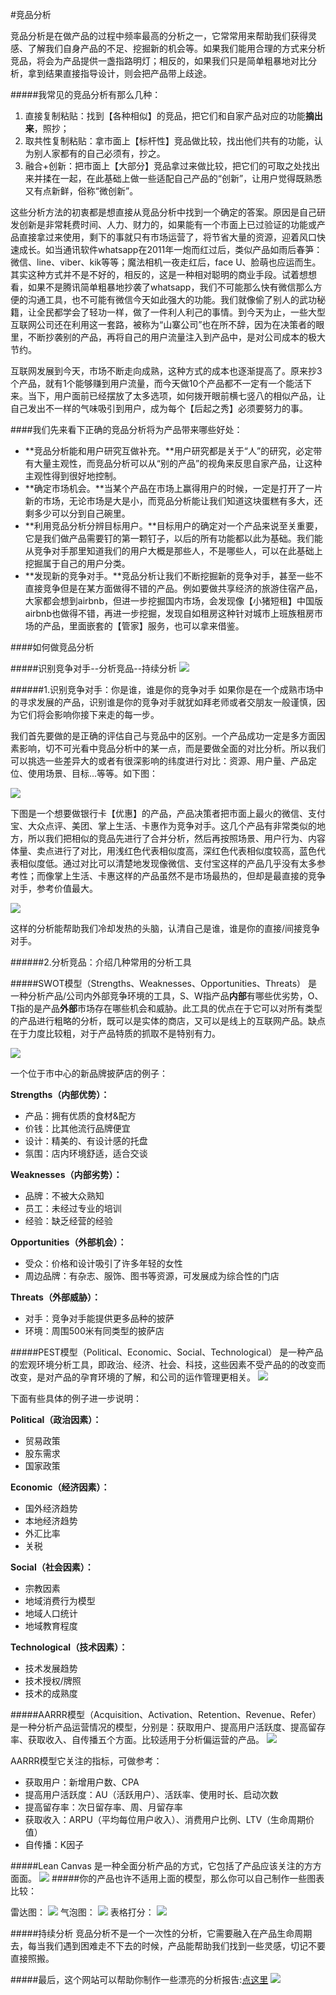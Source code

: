 #竞品分析

竞品分析是在做产品的过程中频率最高的分析之一，它常常用来帮助我们获得灵感、了解我们自身产品的不足、挖掘新的机会等。如果我们能用合理的方式来分析竞品，将会为产品提供一盏指路明灯；相反的，如果我们只是简单粗暴地对比分析，拿到结果直接指导设计，则会把产品带上歧途。

#####我常见的竞品分析有那么几种：

1. 直接复制粘贴：找到【各种相似】的竞品，把它们和自家产品对应的功能**摘出来**，照抄；
2. 取共性复制粘贴：拿市面上【标杆性】竞品做比较，找出他们共有的功能，认为别人家都有的自己必须有，抄之。
3. 融合+创新：把市面上【大部分】竞品拿过来做比较，把它们的可取之处找出来并揉在一起，在此基础上做一些适配自己产品的“创新”，让用户觉得既熟悉又有点新鲜，俗称“微创新”。

这些分析方法的初衷都是想直接从竞品分析中找到一个确定的答案。原因是自己研发创新是非常耗费时间、人力、财力的，如果能有一个市面上已过验证的功能或产品直接拿过来使用，剩下的事就只有市场运营了，将节省大量的资源，迎着风口快速成长。如当通讯软件whatsapp在2011年一炮而红过后，类似产品如雨后春笋：微信、line、viber、kik等等；魔法相机一夜走红后，face U、脸萌也应运而生。其实这种方式并不是不好的，相反的，这是一种相对聪明的商业手段。试着想想看，如果不是腾讯简单粗暴地抄袭了whatsapp，我们不可能那么快有微信那么方便的沟通工具，也不可能有微信今天如此强大的功能。我们就像偷了别人的武功秘籍，让全民都学会了轻功一样，做了一件利人利己的事情。到今天为止，一些大型互联网公司还在利用这一套路，被称为“山寨公司”也在所不辞，因为在决策者的眼里，不断抄袭别的产品，再将自己的用户流量注入到产品中，是对公司成本的极大节约。

互联网发展到今天，市场不断走向成熟，这种方式的成本也逐渐提高了。原来抄3个产品，就有1个能够赚到用户流量，而今天做10个产品都不一定有一个能活下来。当下，用户面前已经摆放了太多选项，如何拨开眼前横七竖八的相似产品，让自己发出不一样的气味吸引到用户，成为每个【后起之秀】必须要努力的事。

####我们先来看下正确的竞品分析将为产品带来哪些好处：

* **竞品分析能和用户研究互做补充。**用户研究都是关于“人”的研究，必定带有大量主观性，而竞品分析可以从“别的产品”的视角来反思自家产品，让这种主观性得到很好地控制。
* **确定市场机会。**当某个产品在市场上赢得用户的时候，一定是打开了一片新的市场，无论市场是大是小，而竞品分析能让我们知道这块蛋糕有多大，还剩多少可以分到自己碗里。
* **利用竞品分析分辨目标用户。**目标用户的确定对一个产品来说至关重要，它是我们做产品需要钉的第一颗钉子，以后的所有功能都以此为基础。我们能从竞争对手那里知道我们的用户大概是那些人，不是哪些人，可以在此基础上挖掘属于自己的用户分类。
* **发现新的竞争对手。**竞品分析让我们不断挖掘新的竞争对手，甚至一些不直接竞争但是在某方面做得不错的产品。例如要做共享经济的旅游住宿产品，大家都会想到airbnb，但进一步挖掘国内市场，会发现像【小猪短租】中国版airbnb也做得不错，再进一步挖掘，发现自如租房这种针对城市上班族租房市场的产品，里面嵌套的【管家】服务，也可以拿来借鉴。


####如何做竞品分析

#####识别竞争对手--分析竞品--持续分析 
![](步骤.jpg)

######1.识别竞争对手：你是谁，谁是你的竞争对手
如果你是在一个成熟市场中的寻求发展的产品，识别谁是你的竞争对手就犹如拜老师或者交朋友一般谨慎，因为它们将会影响你接下来走的每一步。

我们首先要做的是正确的评估自己与竞品中的区别。一个产品成功一定是多方面因素影响，切不可光看中竞品分析中的某一点，而是要做全面的对比分析。所以我们可以挑选一些差异大的或者有很深影响的纬度进行对比：资源、用户量、产品定位、使用场景、目标...等等。如下图：


![](识别竞争对手2.png)



下图是一个想要做银行卡【优惠】的产品，产品决策者把市面上最火的微信、支付宝、大众点评、美团、掌上生活、卡惠作为竞争对手。这几个产品有非常类似的地方，所以我们把相似的竞品先进行了合并分析，然后再按照场景、用户行为、内容体量、卖点进行了对比，用浅红色代表相似度高，深红色代表相似度较高，蓝色代表相似度低。通过对比可以清楚地发现像微信、支付宝这样的产品几乎没有太多参考性；而像掌上生活、卡惠这样的产品虽然不是市场最热的，但却是最直接的竞争对手，参考价值最大。

![](识别竞争对手案例.png)

这样的分析能帮助我们冷却发热的头脑，认清自己是谁，谁是你的直接/间接竞争对手。

######2.分析竞品：介绍几种常用的分析工具

#####SWOT模型（Strengths、Weaknesses、Opportunities、Threats）
是一种分析产品/公司内外部竞争环境的工具，S、W指产品**内部**有哪些优劣势，O、T指的是产品**外部**市场存在哪些机会和威胁。此工具的优点在于它可以对所有类型的产品进行粗略的分析，既可以是实体的商店，又可以是线上的互联网产品。缺点在于力度比较粗，对于产品特质的抓取不是特别有力。

![](swot.jpg)


一个位于市中心的新品牌披萨店的例子：

**Strengths（内部优势）：**

* 产品：拥有优质的食材&配方
* 价钱：比其他流行品牌便宜
* 设计：精美的、有设计感的托盘
* 氛围：店内环境舒适，适合交谈

**Weaknesses（内部劣势）：**

* 品牌：不被大众熟知
* 员工：未经过专业的培训
* 经验：缺乏经营的经验

**Opportunities（外部机会）：**

* 受众：价格和设计吸引了许多年轻的女性
* 周边品牌：有杂志、服饰、图书等资源，可发展成为综合性的门店

**Threats（外部威胁）：**

* 对手：竞争对手能提供更多品种的披萨
* 环境：周围500米有同类型的披萨店


#####PEST模型（Political、Economic、Social、Technological）
是一种产品的宏观环境分析工具，即政治、经济、社会、科技，这些因素不受产品的的改变而改变，是对产品的孕育环境的了解，和公司的运作管理更相关。
![](pest.jpg)

下面有些具体的例子进一步说明：

**Political（政治因素）：**

* 贸易政策
* 股东需求
* 国家政策

**Economic（经济因素）：**

* 国外经济趋势
* 本地经济趋势
* 外汇比率
* 关税

**Social（社会因素）：**

* 宗教因素
* 地域消费行为模型
* 地域人口统计
* 地域教育程度

**Technological（技术因素）：**

* 技术发展趋势
* 技术授权/牌照
* 技术的成熟度


#####AARRR模型（Acquisition、Activation、Retention、Revenue、Refer）
是一种分析产品运营情况的模型，分别是：获取用户、提高用户活跃度、提高留存率、获取收入、自传播五个方面。比较适用于分析偏运营的产品。
![](aarrr.jpg)

AARRR模型它关注的指标，可做参考：

* 获取用户：新增用户数、CPA
* 提高用户活跃度：AU（活跃用户）、活跃率、使用时长、启动次数
* 提高留存率：次日留存率、周、月留存率
* 获取收入：ARPU（平均每位用户收入）、消费用户比例、LTV（生命周期价值）
* 自传播：K因子

#####Lean Canvas
是一种全面分析产品的方式，它包括了产品应该关注的方方面面。
![](精益画布2.png)
#####你的产品也许不适用上面的模型，那么你可以自己制作一些图表比较：

雷达图：
![](competitive-analysis-spider-chart.png)
气泡图：
![](competitor-analysis-radar-chart2.png)
表格打分：
![](competitor-analysis-matrix-chart.png)

#####持续分析
竞品分析不是一个一次性的分析，它需要融入在产品生命周期去，每当我们遇到困难走不下去的时候，产品能帮助我们找到一些灵感，切记不要直接照搬。

#####最后，这个网站可以帮助你制作一些漂亮的分析报告:[点这里](https://app.xtensio.com/)
![](工具网站.png)



